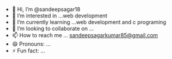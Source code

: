 - 👋 Hi, I’m @sandeepsagar18
- 👀 I’m interested in ...web development    
- 🌱 I’m currently learning ...web development and c programing
- 💞️ I’m looking to collaborate on ...
- 📫 How to reach me ... sandeepsagarkumar85@gmail.com
- 😄 Pronouns: ...
- ⚡ Fun fact: ...

<!---
sandeepsagar18/sandeepsagar18 is a ✨ special ✨ repository because its `README.md` (this file) appears on your GitHub profile.
You can click the Preview link to take a look at your changes.
--->
